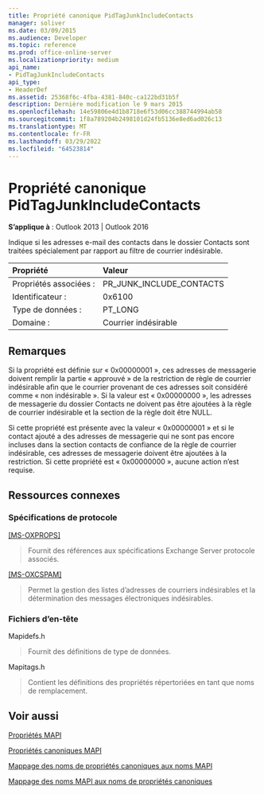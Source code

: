 ```yaml
---
title: Propriété canonique PidTagJunkIncludeContacts
manager: soliver
ms.date: 03/09/2015
ms.audience: Developer
ms.topic: reference
ms.prod: office-online-server
ms.localizationpriority: medium
api_name:
- PidTagJunkIncludeContacts
api_type:
- HeaderDef
ms.assetid: 25368f6c-4fba-4381-840c-ca122bd31b5f
description: Dernière modification le 9 mars 2015
ms.openlocfilehash: 14e59806e4d1b8718e6f53d06cc388744994ab58
ms.sourcegitcommit: 1f8a789204b2498101d24fb5136e8ed6ad026c13
ms.translationtype: MT
ms.contentlocale: fr-FR
ms.lasthandoff: 03/29/2022
ms.locfileid: "64523814"
---
```

# <a name="pidtagjunkincludecontacts-canonical-property"></a>Propriété canonique PidTagJunkIncludeContacts

  
  
**S’applique à** : Outlook 2013 | Outlook 2016 
  
Indique si les adresses e-mail des contacts dans le dossier Contacts sont traitées spécialement par rapport au filtre de courrier indésirable.
  
|Propriété|Valeur|
|:-----|:-----|
|Propriétés associées :  <br/> |PR_JUNK_INCLUDE_CONTACTS  <br/> |
|Identificateur :  <br/> |0x6100  <br/> |
|Type de données :  <br/> |PT_LONG  <br/> |
|Domaine :  <br/> |Courrier indésirable  <br/> |
   
## <a name="remarks"></a>Remarques

Si la propriété est définie sur « 0x00000001 », ces adresses de messagerie doivent remplir la partie « approuvé » de la restriction de règle de courrier indésirable afin que le courrier provenant de ces adresses soit considéré comme « non indésirable ». Si la valeur est « 0x00000000 », les adresses de messagerie du dossier Contacts ne doivent pas être ajoutées à la règle de courrier indésirable et la section de la règle doit être NULL.
  
Si cette propriété est présente avec la valeur « 0x00000001 » et si le contact ajouté a des adresses de messagerie qui ne sont pas encore incluses dans la section contacts de confiance de la règle de courrier indésirable, ces adresses de messagerie doivent être ajoutées à la restriction. Si cette propriété est « 0x00000000 », aucune action n’est requise.
  
## <a name="related-resources"></a>Ressources connexes

### <a name="protocol-specifications"></a>Spécifications de protocole

[[MS-OXPROPS]](https://msdn.microsoft.com/library/f6ab1613-aefe-447d-a49c-18217230b148%28Office.15%29.aspx)
  
> Fournit des références aux spécifications Exchange Server protocole associés.
    
[[MS-OXCSPAM]](https://msdn.microsoft.com/library/522f8587-4aed-4cd6-831b-40bd87862189%28Office.15%29.aspx)
  
> Permet la gestion des listes d’adresses de courriers indésirables et la détermination des messages électroniques indésirables.
    
### <a name="header-files"></a>Fichiers d’en-tête

Mapidefs.h
  
> Fournit des définitions de type de données.
    
Mapitags.h
  
> Contient les définitions des propriétés répertoriées en tant que noms de remplacement.
    
## <a name="see-also"></a>Voir aussi



[Propriétés MAPI](mapi-properties.md)
  
[Propriétés canoniques MAPI](mapi-canonical-properties.md)
  
[Mappage des noms de propriétés canoniques aux noms MAPI](mapping-canonical-property-names-to-mapi-names.md)
  
[Mappage des noms MAPI aux noms de propriétés canoniques](mapping-mapi-names-to-canonical-property-names.md)

